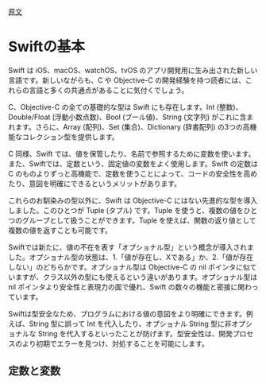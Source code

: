[原文](https://docs.swift.org/swift-book/LanguageGuide/TheBasics.html)

# Swiftの基本

Swift は iOS、macOS、watchOS、tvOS のアプリ開発用に生み出された新しい言語です。新しいながらも、C や Objective-C の開発経験を持つ読者には、これらの言語と多くの共通点があることに気付くでしょう。

C、Objective-C の全ての基礎的な型は Swift にも存在します。Int (整数)、Double/Float (浮動小数点数)、Bool (ブール値)、String (文字列) がこれに含まれます。さらに、Array (配列)、Set (集合)、Dictionary (辞書配列) の3つの高機能なコレクション型を提供します。

C 同様、Swift では、値を保管したり、名前で参照するために変数を使います。また、Swiftでは、定数という、固定値の変数をよく使用します。Swift の定数は C のものよりずっと高機能で、定数を使うことによって、コードの安全性を高めたり、意図を明確にできるというメリットがあります。

これらのお馴染みの型以外に、Swift は Objective-C にはない先進的な型を導入しました。このひとつが Tuple (タプル) です。Tuple を使うと、複数の値をひとつのグループとして扱うことができます。Tuple を使えば、関数の返り値として複数の値を返すことも可能です。

Swiftでは新たに、値の不在を表す「オプショナル型」という概念が導入されました。オプショナル型の状態は、1.「値が存在し、Xである」か、2.「値が存在しない」のどちらかです。オプショナル型は Objective-C の nil ポインタに似ていますが、クラス以外の型にも使えるという違いがあります。オプショナル型は nil ポインタより安全性と表現力の面で優れ、Swift の数々の機能と密接に関わっています。

Swiftは型安全なため、プログラムにおける値の意図をより明確にできます。例えば、String 型に誤って Int を代入したり、オプショナル String 型に非オプショナルな String を代入するといったことが防げます。型安全性は、開発プロセスのより初期でエラーを見つけ、対処することを可能にします。

## 定数と変数